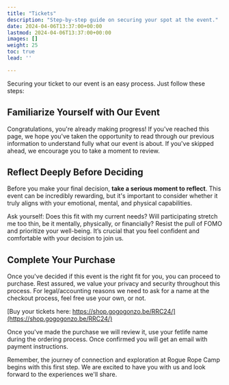 ```yaml
---
title: "Tickets"
description: "Step-by-step guide on securing your spot at the event."
date: 2024-04-06T13:37:00+00:00
lastmod: 2024-04-06T13:37:00+00:00
images: []
weight: 25
toc: true
lead: ''

---
```

Securing your ticket to our event is an easy process. Just follow these steps:

## Familiarize Yourself with Our Event

Congratulations, you're already making progress! If you've reached this page, we hope you've taken the opportunity to read through our previous information to understand fully what our event is about. If you've skipped ahead, we encourage you to take a moment to review.

## Reflect Deeply Before Deciding
Before you make your final decision, **take a serious moment to reflect**. This event can be incredibly rewarding, but it's important to consider whether it truly aligns with your emotional, mental, and physical capabilities. 

Ask yourself: Does this fit with my current needs? Will participating stretch me too thin, be it mentally, physically, or financially? Resist the pull of FOMO and prioritize your well-being. It’s crucial that you feel confident and comfortable with your decision to join us.

##  Complete Your Purchase

Once you've decided if this event is the right fit for you, you can proceed to purchase. Rest assured, we value your privacy and security throughout this process.
For legal/accounting reasons we need to ask for a name at the checkout process, feel free use your own, or not. 

[Buy your tickets here: https://shop.gogogonzo.be/RRC24/](https://shop.gogogonzo.be/RRC24/)

Once you've made the purchase we will review it, use your fetlife name during the ordering process. Once confirmed you will get an email with payment instructions.

Remember, the journey of connection and exploration at Rogue Rope Camp begins with this first step. We are excited to have you with us and look forward to the experiences we'll share.
